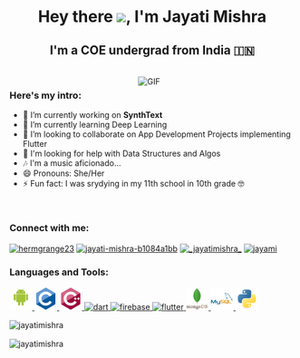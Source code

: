 <link rel="stylesheet" type="text/css" media="all" href="styles.css" />

<h1 align="center">Hey there <img src="https://raw.githubusercontent.com/MartinHeinz/MartinHeinz/master/wave.gif" width="30px">, I'm Jayati Mishra </h1>
<h2 align="center" class="noborder">I'm a COE undergrad from India 🇮🇳</h2>
<br>
  <img align="right" alt="GIF" src=https://media.giphy.com/media/LMcB8XospGZO8UQq87/giphy.gif width="45%" style="margin:0 50px;"> 


<h3>Here's my intro:</h3>

- 🔭 I’m currently working on <a href=https://github.com/ankush-me/SynthText></a> **SynthText**
- 🌱 I’m currently learning Deep Learning
- 👯 I’m looking to collaborate on App Development Projects implementing Flutter 
- 🤝 I'm looking for help with Data Structures and Algos
- 🎶 I'm a music aficionado...
- 😄 Pronouns: She/Her 
- ⚡ Fun fact: I was srydying in my 11th school in 10th grade 🤓 

<br>


<h3 align="left">Connect with me:</h3>
<p align="left">
<a href="https://twitter.com/hermgrange23" target="blank"><img align="center" src="https://raw.githubusercontent.com/rahuldkjain/github-profile-readme-generator/master/src/images/icons/Social/twitter.svg" alt="hermgrange23" height="30" width="40" /></a>
<a href="https://linkedin.com/in/jayati-mishra-b1084a1bb" target="blank"><img align="center" src="https://raw.githubusercontent.com/rahuldkjain/github-profile-readme-generator/master/src/images/icons/Social/linked-in-alt.svg" alt="jayati-mishra-b1084a1bb" height="30" width="40" /></a>
<a href="https://instagram.com/_jayatimishra_" target="blank"><img align="center" src="https://raw.githubusercontent.com/rahuldkjain/github-profile-readme-generator/master/src/images/icons/Social/instagram.svg" alt="_jayatimishra_" height="30" width="40" /></a>
<a href="https://www.codechef.com/users/jayami" target="blank"><img align="center" src="https://cdn.jsdelivr.net/npm/simple-icons@3.1.0/icons/codechef.svg" alt="jayami" height="30" width="40" /></a>
</p>

<h3 align="left">Languages and Tools:</h3>
<p align="left"> <a href="https://developer.android.com" target="_blank"> <img src="https://raw.githubusercontent.com/devicons/devicon/master/icons/android/android-original-wordmark.svg" alt="android" width="40" height="40"/> </a> <a href="https://www.cprogramming.com/" target="_blank"> <img src="https://raw.githubusercontent.com/devicons/devicon/master/icons/c/c-original.svg" alt="c" width="40" height="40"/> </a> <a href="https://www.w3schools.com/cpp/" target="_blank"> <img src="https://raw.githubusercontent.com/devicons/devicon/master/icons/cplusplus/cplusplus-original.svg" alt="cplusplus" width="40" height="40"/> </a> <a href="https://dart.dev" target="_blank"> <img src="https://www.vectorlogo.zone/logos/dartlang/dartlang-icon.svg" alt="dart" width="40" height="40"/> </a> <a href="https://firebase.google.com/" target="_blank"> <img src="https://www.vectorlogo.zone/logos/firebase/firebase-icon.svg" alt="firebase" width="40" height="40"/> </a> <a href="https://flutter.dev" target="_blank"> <img src="https://www.vectorlogo.zone/logos/flutterio/flutterio-icon.svg" alt="flutter" width="40" height="40"/> </a> <a href="https://www.mongodb.com/" target="_blank"> <img src="https://raw.githubusercontent.com/devicons/devicon/master/icons/mongodb/mongodb-original-wordmark.svg" alt="mongodb" width="40" height="40"/> </a> <a href="https://www.mysql.com/" target="_blank"> <img src="https://raw.githubusercontent.com/devicons/devicon/master/icons/mysql/mysql-original-wordmark.svg" alt="mysql" width="40" height="40"/> </a> <a href="https://www.python.org" target="_blank"> <img src="https://raw.githubusercontent.com/devicons/devicon/master/icons/python/python-original.svg" alt="python" width="40" height="40"/> </a> </p>

<p><img align="center" src="https://github-readme-stats.vercel.app/api/top-langs?username=jayatimishra&show_icons=true&locale=en&layout=compact" alt="jayatimishra" /></p>

<p><img align="center" src="https://github-readme-streak-stats.herokuapp.com/?user=jayatimishra&" alt="jayatimishra" /></p>
